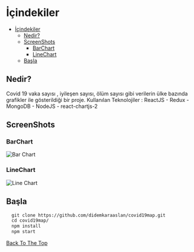 
# İçindekiler
- [İçindekiler](#i̇çindekiler)
  - [Nedir?](#nedir)
  - [ScreenShots](#screenshots)
    - [BarChart](#barchart)
    - [LineChart](#linechart)
  - [Başla](#başla)

## Nedir?
Covid 19 vaka sayısı , iyileşen sayısı, ölüm sayısı gibi verilerin ülke bazında grafikler ile gösterildiği bir proje. 
Kullanılan Teknolojiler : ReactJS - Redux - MongoDB - NodeJS - react-chartjs-2 

## ScreenShots

### BarChart
   ![Bar Chart](https://user-images.githubusercontent.com/13960236/85226348-c3aa0580-b3df-11ea-9eed-84eb780ce033.jpg)
### LineChart
   ![Line Chart](https://user-images.githubusercontent.com/13960236/85226349-c4db3280-b3df-11ea-8d07-a04ee039b5fb.jpg)
## Başla
````html
  git clone https://github.com/didemkaraaslan/covid19map.git
  cd covid19map/
  npm install
  npm start
````

[Back To The Top](#nedir)
